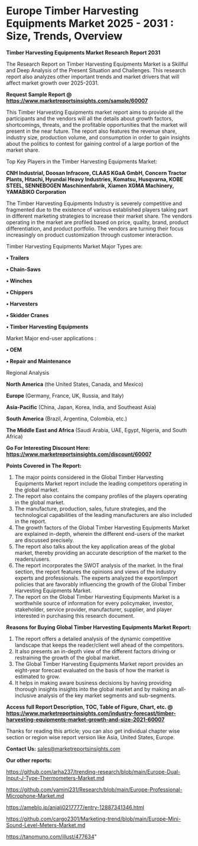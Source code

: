 # Europe Timber Harvesting Equipments Market 2025 - 2031 : Size, Trends, Overview

<strong>Timber Harvesting Equipments Market Research Report 2031</strong>

The Research Report on Timber Harvesting Equipments Market is a Skillful and Deep Analysis of the Present Situation and Challenges. This research report also analyzes other important trends and market drivers that will affect market growth over 2025-2031.

<strong>Request Sample Report @ <a href=https://www.marketreportsinsights.com/sample/60007>https://www.marketreportsinsights.com/sample/60007</a></strong>

This Timber Harvesting Equipments market report aims to provide all the participants and the vendors will all the details about growth factors, shortcomings, threats, and the profitable opportunities that the market will present in the near future. The report also features the revenue share, industry size, production volume, and consumption in order to gain insights about the politics to contest for gaining control of a large portion of the market share.

Top Key Players in the Timber Harvesting Equipments Market:

<strong>CNH Industrial, Doosan Infracore, CLAAS KGaA GmbH, Concern Tractor Plants, Hitachi, Hyundai Heavy Industries, Komatsu, Husqvarna, KOBE STEEL, SENNEBOGEN Maschinenfabrik, Xiamen XGMA Machinery, YAMABIKO Corporation</strong>

The Timber Harvesting Equipments Industry is severely competitive and fragmented due to the existence of various established players taking part in different marketing strategies to increase their market share. The vendors operating in the market are profiled based on price, quality, brand, product differentiation, and product portfolio. The vendors are turning their focus increasingly on product customization through customer interaction.

Timber Harvesting Equipments Market Major Types are:

<strong>• Trailers

• Chain-Saws

• Winches

• Chippers

• Harvesters

• Skidder Cranes

• Timber Harvesting Equipments</strong>

Market Major end-user applications :

<strong>• OEM

• Repair and Maintenance</strong>

Regional Analysis

</u><strong><b>North America</b></strong> (the United States, Canada, and Mexico)

<strong><b>Europe </b></strong>(Germany, France, UK, Russia, and Italy)

<strong><b>Asia-Pacific</b></strong> (China, Japan, Korea, India, and Southeast Asia)

<strong><b>South America</b></strong> (Brazil, Argentina, Colombia, etc.)

<strong><b>The Middle East and Africa</b></strong> (Saudi Arabia, UAE, Egypt, Nigeria, and South Africa)

<strong>Go For Interesting Discount Here: <a href=https://www.marketreportsinsights.com/discount/60007>https://www.marketreportsinsights.com/discount/60007</a></strong>

<strong>Points Covered in The Report:</strong>
<ol>
  <li>The major points considered in the Global Timber Harvesting Equipments Market report include the leading competitors operating in the global market.</li>
  <li>The report also contains the company profiles of the players operating in the global market.</li>
  <li>The manufacture, production, sales, future strategies, and the technological capabilities of the leading manufacturers are also included in the report.</li>
  <li>The growth factors of the Global Timber Harvesting Equipments Market are explained in-depth, wherein the different end-users of the market are discussed precisely.</li>
  <li>The report also talks about the key application areas of the global market, thereby providing an accurate description of the market to the readers/users.</li>
  <li>The report incorporates the SWOT analysis of the market. In the final section, the report features the opinions and views of the industry experts and professionals. The experts analyzed the export/import policies that are favorably influencing the growth of the Global Timber Harvesting Equipments Market.</li>
  <li>The report on the Global Timber Harvesting Equipments Market is a worthwhile source of information for every policymaker, investor, stakeholder, service provider, manufacturer, supplier, and player interested in purchasing this research document.</li>
</ol>
<strong>Reasons for Buying Global Timber Harvesting Equipments Market Report:</strong>

<ol>
  <li>The report offers a detailed analysis of the dynamic competitive landscape that keeps the reader/client well ahead of the competitors.</li>
  <li>It also presents an in-depth view of the different factors driving or restraining the growth of the global market.</li>
  <li>The Global Timber Harvesting Equipments Market report provides an eight-year forecast evaluated on the basis of how the market is estimated to grow.</li>
  <li>It helps in making aware business decisions by having providing thorough insights insights into the global market and by making an all-inclusive analysis of the key market segments and sub-segments.</li>
</ol>
<strong>Access full Report Description, TOC, Table of Figure, Chart, etc. @ <a href=https://www.marketreportsinsights.com/industry-forecast/timber-harvesting-equipments-market-growth-and-size-2021-60007>https://www.marketreportsinsights.com/industry-forecast/timber-harvesting-equipments-market-growth-and-size-2021-60007</a></strong>


Thanks for reading this article; you can also get individual chapter wise section or region wise report version like Asia, United States, Europe.

<strong>Contact Us:</strong>
sales@marketreportsinsights.com

<strong>Our other reports:</strong>

<a href=https://github.com/arha237/trending-research/blob/main/Europe-Dual-Input-J-Type-Thermometers-Market.md>https://github.com/arha237/trending-research/blob/main/Europe-Dual-Input-J-Type-Thermometers-Market.md</a>

<a href=https://github.com/yamini231/Research/blob/main/Europe-Professional-Microphone-Market.md>https://github.com/yamini231/Research/blob/main/Europe-Professional-Microphone-Market.md</a>

<a href=https://ameblo.jp/anjali0217777/entry-12887341346.html>https://ameblo.jp/anjali0217777/entry-12887341346.html</a>

<a href=https://github.com/cargo2301/Marketing-trend/blob/main/Europe-Mini-Sound-Level-Meters-Market.md>https://github.com/cargo2301/Marketing-trend/blob/main/Europe-Mini-Sound-Level-Meters-Market.md</a>

<a href=https://tanomuno.com/illust/477634>https://tanomuno.com/illust/477634</a>"
